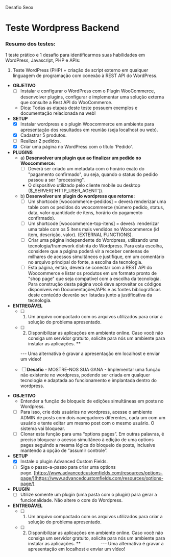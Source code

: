 Desafio Seox
# **Teste Wordpress Backend**

### Resumo dos testes:

1 teste prático e 1 desafio para identificarmos suas habilidades em WordPress, Javascript, PHP e APIs:

1) Teste WordPress (PHP) + criação de script externo em qualquer linguagem de programação com conexão à REST API do WordPress.

- **OBJETIVO**
    - [ ]  Instalar e configurar o WordPress com o Plugin WooCommerce, 
    desenvolver plugins, configurar e implementar uma solução externa que 
    consulte a Rest API do WooCommerce.
    - Dica: Todas as etapas deste teste possuem exemplos e documentação relacionada na web!
- **SETUP**
    - [x]  Instalar wordpress e o plugin Woocommerce em ambiente para apresentação dos resultados em reunião (seja localhost ou web).
    - [x]  Cadastrar 5 produtos.
    - [ ]  Realizar 2 pedidos.
    - [x]  Criar uma página no WordPress com o título 'Pedido'.
- **PLUGINS**
    - a) **Desenvolver um plugin que ao finalizar um pedido no Woocommerce:**
        - [ ]  Deverá ser criado um metadata com o horário exato do "pagamento confirmado", ou seja, quando o status do pedido passou a ser "processing".
        - O dispositivo utilizado pelo cliente mobile ou desktop ($_SERVER['HTTP_USER_AGENT']).
    - b) **Desenvolver um plugin do wordpress que retorne:**
        - [ ]  Um shortcode [woocommerce-pedidos] = deverá renderizar uma table com os pedidos do woocommerce (número pedido, status, data, valor quantidade de itens, horário do pagamento confirmado).
        - [ ]  Um shortcode [woocommerce-top-itens] = deverá  renderizar uma table com os 5 itens mais vendidos no Woocommerce (id item, descrição, valor). (EXTERNAL FUNCTIONS).
        - [ ]  Criar uma página independente do Wordpress, utilizando uma tecnologia/framework distinta do Wordpress. Para esta escolha, considere que a página poderá vir a receber centenas de milhares de acessos simultâneos e justifique, em um comentário no arquivo principal do fonte, a escolha da tecnologia.
        - [ ]  Esta página, então, deverá se conectar com a REST API do Woocommerce e listar os produtos em um formato pronto de "shop page" que seja compatível com a escolha da tecnologia. Para construção desta página você deve aproveitar os códigos disponíveis em Documentações/APIs e as fontes bibliográficas deste conteúdo deverão ser listadas junto a justificativa da tecnologia.
- **ENTREGÁVEL**
    - [ ]  1) Um arquivo compactado com os arquivos utilizados para criar a solução do problema apresentado.
    - [ ]  2) Disponibilizar as aplicações em ambiente online. Caso você não consiga um servidor gratuito, solicite para nós um ambiente para instalar as aplicações. **

        --- Uma alternativa é gravar a apresentação em localhost e enviar um vídeo!

    - [ ]  **Desafio** - MOSTRE-NOS SUA GANA - Implementar uma função não existente no wordpress, podendo ser criada em qualquer tecnologia e adaptada ao funcionamento e implantada dentro do wordpress.

- **OBJETIVO**
    - Entender a função de bloqueio de edições simultâneas em posts no Wordpress.
    - [ ]  Para isso, crie dois usuários no wordpress, acesse o ambiente ADMIN de posts com dois navegadores diferentes, cada um com um usuário e tente editar um mesmo post com o mesmo usuário. O sistema vai bloquear.
    - [ ]  Clonar esta função para uma “options pages”. Em outras palavras, é preciso bloquear o acesso simultâneo à edição de uma options pages seguindo a mesma lógica do bloqueio de posts, inclusive mantendo a opção de “assumir controle”.
- **SETUP**
    - [x]  Instale o plugin Advanced Custom Fields.
    - [ ]  Siga o passo-a-passo para criar uma options page. [https://www.advancedcustomfields.com/resources/options-page/](https://www.advancedcustomfields.com/resources/options-page/)
- **PLUGIN**
    - [ ]  Utilize somente um plugin (uma pasta com o plugin) para gerar a funcionalidade. Não altere o core do Wordpress.
- **ENTREGÁVEL**
    - [ ]  1) Um arquivo compactado com os arquivos utilizados para criar a solução do problema apresentado.
    - [ ]  2) Disponibilizar as aplicações em ambiente online. Caso você não consiga um servidor gratuito, solicite para nós um ambiente para instalar as aplicações. **                --- Uma alternativa é gravar a apresentação em localhost e enviar um vídeo!